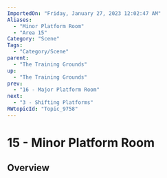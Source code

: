 ```yaml
---
ImportedOn: "Friday, January 27, 2023 12:02:47 AM"
Aliases:
  - "Minor Platform Room"
  - "Area 15"
Category: "Scene"
Tags:
  - "Category/Scene"
parent:
  - "The Training Grounds"
up:
  - "The Training Grounds"
prev:
  - "16 - Major Platform Room"
next:
  - "3 - Shifting Platforms"
RWtopicId: "Topic_9758"
---
```

# 15 - Minor Platform Room
## Overview
